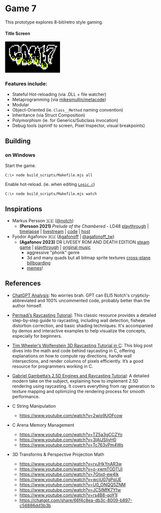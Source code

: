 # Game 7

This prototype explores 8-bit/retro style gaming.

#### Title Screen

![title screen](assets/textures/title.png)

### Features include:
- Stateful Hot-reloading (via .DLL + file watcher)
- Metaprogramming (via [mikesmullin/metacode](https://github.com/mikesmullin/metacode/))
- Modular
- Object-Oriented (ie. `Class__Method` naming convention)
- Inheritance (via Struct Composition)
- Polymorphism (ie. for Generics/Subclass invocation)
- Debug tools (sprintf to screen, Pixel Inspector, visual breakpoints)

## Building

### on Windows
Start the game.
```
C:\> node build_scripts/Makefile.mjs all
```
Enable hot-reload. (ie. when editing [`Logic.c`](src/game/Logic.c))
```
C:\> node build_scripts/Makefile.mjs watch
```

## Inspirations

- Markus Persson 🇸🇪 ([@notch](https://x.com/notch))
   - **(Persson 2021)** *Prelude of the Chambered* - LD48
     [playthrough](https://www.youtube.com/watch?v=RE3dRh4wMc8) |
     [timelapse](https://www.youtube.com/watch?v=IoR-G8Ud0JM) | 
     [livestream](https://www.youtube.com/watch?v=GQO3SSlsgJM) |
     [code](https://github.com/skeeto/Prelude-of-the-Chambered) |
     [host](https://s3.amazonaws.com/ld48/index.html)
- Fyodor Agafonov 🇷🇺 ([Agafonoff](https://store.steampowered.com/pub/agafonoff_dev) | [@agafonoff_tw](https://x.com/agafonoff_tw))
  - **(Agafonov 2023)** DR LIVESEY ROM AND DEATH EDITION
    [steam game](https://store.steampowered.com/app/2181930/DR_LIVESEY_ROM_AND_DEATH_EDITION/) |
    [playthrough](https://www.youtube.com/watch?v=70OfnvGp1MU) |
    [original music](https://soundcloud.com/ghostfaceplaya/why-not)    
    - aggressive "phonk" genre
    - 3d and many quads but all bitmap sprite textures [cross-plane billboarding](https://www.reddit.com/r/gamedev/comments/q2qbp2/what_is_it_called_when_two_billboarded_sprites/)
    - [memes](https://www.youtube.com/watch?v=lrTcb3Kx1zM)!
    

## References

- [ChatGPT Analysis](docs/90s-raycasting.md): No worries brah. GPT can ELI5 Notch's crypticly-abbreviated and 100% uncommented code, probably better than the author himself.
- [Permadi’s Raycasting Tutorial](https://permadi.com/1996/05/ray-casting-tutorial-table-of-contents/): This classic resource provides a detailed step-by-step guide to raycasting, including wall detection, fisheye distortion correction, and basic shading techniques. It's accompanied by demos and interactive examples to help visualize the concepts, especially for beginners.
- [Tim Wheeler’s Wolfenstein 3D Raycasting Tutorial in C](https://timallanwheeler.com/blog/2023/04/01/wolfenstein-3d-raycasting-in-c/): This blog post dives into the math and code behind raycasting in C, offering explanations on how to compute ray directions, handle wall intersections, and render columns of pixels efficiently. It’s a good resource for programmers working in C.
- [Gabriel Gambetta’s 2.5D Engines and Raycasting Tutorial](https://gabrielgambetta.com/computer-graphics-from-scratch/02-basic-raytracing.html): A detailed modern take on the subject, explaining how to implement 2.5D rendering using raycasting. It covers everything from ray generation to texture mapping and optimizing the rendering process for smooth performance.
- C String Manipulation
  - https://www.youtube.com/watch?v=2wio9UOFcow
- C Arena Memory Management
   - https://www.youtube.com/watch?v=TZ5a3gCCZYo
   - https://www.youtube.com/watch?v=3IAlJSIjvH0
   - https://www.youtube.com/watch?v=Tc763vPm4Ws

- 3D Transforms & Perspective Projection Math
  - https://www.youtube.com/watch?v=rvJHkYnAR3w
  - https://www.youtube.com/watch?v=o-xwmTODTUI
  - https://www.youtube.com/watch?v=7Gtxd-ew4lk
  - https://www.youtube.com/watch?v=wciU07gPqUE
  - https://www.youtube.com/watch?v=U0_ONQQ5ZNM
  - https://www.youtube.com/watch?v=JC5IMfK7Yfw
  - https://www.youtube.com/watch?v=rs4B8-qoY1I
  - https://chatgpt.com/share/66f4c8ea-db3c-8009-b897-c56886dd3b3b